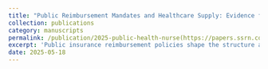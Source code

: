```yaml
---
title: "Public Reimbursement Mandates and Healthcare Supply: Evidence from Nurse Midwives"
collection: publications
category: manuscripts
permalink: /publication/2025-public-health-nurse(https://papers.ssrn.com/sol3/papers.cfm?abstract_id=5260167)
excerpt: 'Public insurance reimbursement policies shape the structure and reach of healthcare markets.In this study, we examine the impact of mandated public insurance reimbursements for Certified Nurse-Midwives (CNMs), focusing on the 1980 federal Medicaid mandate requiring states to reimburse CNM services. We find that the mandate led to a 42% increase in midwife-attended deliveries. We also find a geographic expansion of midwife deliveries, suggesting that financial incentives affect both provider supply and service distribution. Despite these shifts, we observe little change in health outcomes, indicating that CNMs deliver safe care comparable to physicians. These results highlight how reimbursement mandates can reshape healthcare labor markets and expand access without compromising healthcare quality.'
date: 2025-05-18
---
```

